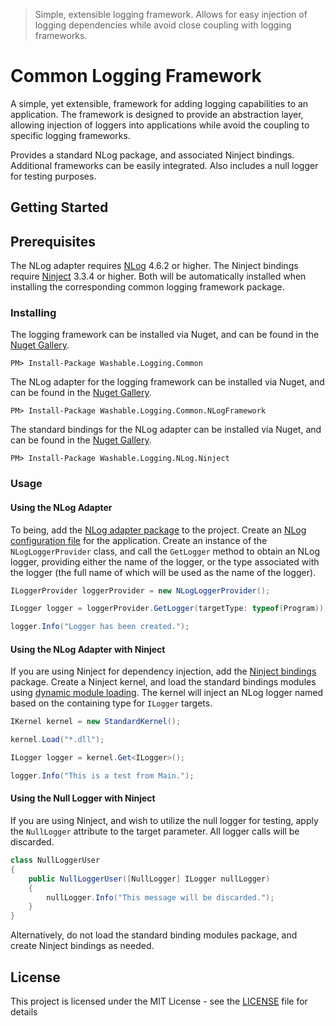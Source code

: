 > Simple, extensible logging framework.  Allows for easy injection of logging dependencies while avoid close coupling with logging frameworks.

# Common Logging Framework

A simple, yet extensible, framework for adding logging capabilities to an application.  The framework is designed to provide an abstraction layer, allowing injection of loggers into applications while avoid the coupling to specific logging frameworks.

Provides a standard NLog package, and associated Ninject bindings.  Additional frameworks can be easily integrated.  Also includes a null logger for testing purposes.

## Getting Started

## Prerequisites

The NLog adapter requires [NLog](https://nlog-project.org/) 4.6.2 or higher.  The Ninject bindings require [Ninject](http://www.ninject.org/)  3.3.4 or higher.  Both will be automatically installed when installing the corresponding common logging framework package.

### Installing

The logging framework can be installed via Nuget, and can be found in the [Nuget Gallery](https://www.nuget.org/packages/Washable.Logging.Common/).

```
PM> Install-Package Washable.Logging.Common
```

The NLog adapter for the logging framework can be installed via Nuget, and can be found in the [Nuget Gallery](https://www.nuget.org/packages/Washable.Logging.NLog.Ninject/).

```
PM> Install-Package Washable.Logging.Common.NLogFramework
```

The standard bindings for the NLog adapter can be installed via Nuget, and can be found in the [Nuget Gallery](https://www.nuget.org/packages/Washable.Logging.Common.NLogFramework/).

```
PM> Install-Package Washable.Logging.NLog.Ninject
```

### Usage

#### Using the NLog Adapter

To being, add the [NLog adapter package](#Installing) to the project.  Create an [NLog configuration file](https://github.com/nlog/nlog/wiki/Configuration-file) for the application.  Create an instance of the `NLogLoggerProvider` class, and call the `GetLogger` method to obtain an NLog logger, providing either the name of the logger, or the type associated with the logger (the full name of which will be used as the name of the logger).

```csharp
ILoggerProvider loggerProvider = new NLogLoggerProvider();

ILogger logger = loggerProvider.GetLogger(targetType: typeof(Program));

logger.Info("Logger has been created.");
```

#### Using the NLog Adapter with Ninject

If you are using Ninject for dependency injection, add the [Ninject bindings](#Installing) package.  Create a Ninject kernel, and load the standard bindings modules using [dynamic module loading](https://github.com/ninject/Ninject/wiki/Modules-and-the-Kernel#dynamic-module-loading).  The kernel will inject an NLog logger named based on the containing type for `ILogger` targets.

```csharp
IKernel kernel = new StandardKernel();

kernel.Load("*.dll");

ILogger logger = kernel.Get<ILogger>();

logger.Info("This is a test from Main.");
```

#### Using the Null Logger with Ninject

If you are using Ninject, and wish to utilize the null logger for testing, apply the `NullLogger` attribute to the target parameter.  All logger calls will be discarded.

```csharp
class NullLoggerUser
{
    public NullLoggerUser([NullLogger] ILogger nullLogger)
    {
        nullLogger.Info("This message will be discarded.");
    }
}
```

Alternatively, do not load the standard binding modules package, and create Ninject bindings as needed.

## License

This project is licensed under the MIT License - see the [LICENSE](LICENSE) file for details


